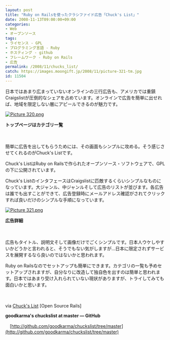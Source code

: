 ```yaml
---
layout: post
title: "Ruby on Railsを使ったクラシファイド広告「Chuck's List」"
date: 2008-11-13T09:00:00+09:00
categories:
- Web
- オープンソース
tags: 
- ライセンス - GPL
- プログラミング言語 - Ruby
- ホスティング - github
- フレームワーク - Ruby on Rails
- 広告
permalink: /2008/11/chucks_list/
catch: https://images.moongift.jp/2008/11/picture-321-tm.jpg
id: 11504
---
```

日本ではあまり広まっていないオンラインの三行広告も、アメリカでは重鎮Craigslistが圧倒的なシェアを占めています。オンラインで広告を簡単に出せれば、地域を限定しない層にアピールできるのが魅力です。

  

[![Picture 320.png](https://images.moongift.jp/2008/11/picture-320-tm.jpg)](https://images.moongift.jp/2008/11/picture-320.png)  
  
**トップページはカテゴリ一覧**

  

　

  

簡単に広告を出してもらうためには、その画面もシンプルに攻める。そう感じさせてくれるのがChuck's Listです。

  

Chuck's ListはRuby on Railsで作られたオープンソース・ソフトウェアで、GPLの下に公開されています。

  
  
<!--more-->  

Chuck's ListのインタフェースはCraigslistに匹敵するくらいシンプルなものになっています。大ジャンル、中ジャンルそして広告のリストが並びます。各広告は誰でも出すことができて、広告登録時にメールアドレス確認がされてクリックすれば良いだけのシンプルな手順になっています。

  

[![Picture 321.png](https://images.moongift.jp/2008/11/picture-321-tm.jpg)](https://images.moongift.jp/2008/11/picture-321.png)  
  
**広告詳細**

  

　

  

広告もタイトル、説明文そして画像だけでごくシンプルです。日本人ウケしやすいかどうかと言われると、そうでもない気がしますが…日本に限定されずサービスを展開するなら良いのではないかと思われます。

  

Ruby on Railsなのでセットアップも簡単にできます。カテゴリの一覧も予めセットアップされますが、自分なりに改造して独自色を出すのは簡単と思われます。日本ではあまり受け入れられていない現状がありますが、トライしてみても面白いかと思います。

  

　

  

via [Chuck's List](http://www.opensourcerails.com/projects/9-Chuck-s-List) [Open Source Rails]

  

  

**goodkarma's chuckslist at master — GitHub**  
  
　[http://github.com/goodkarma/chuckslist/tree/master](http://github.com/goodkarma/chuckslist/tree/master)

  
